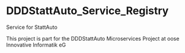 # DDDStattAuto_Service_Registry
Service for StattAuto

This project is part for the DDDStattAuto Microservices Project at oose Innovative Informatik eG
